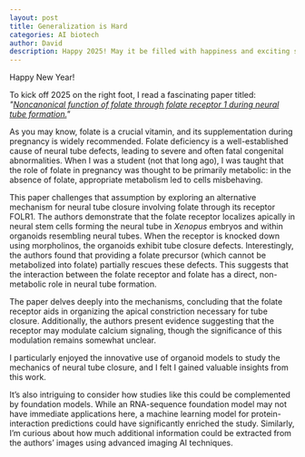 ```yaml
---
layout: post
title: Generalization is Hard
categories: AI biotech
author: David
description: Happy 2025! May it be filled with happiness and exciting science. In this blog post, I discuss a paper I read earlier today on a signaling and mechanical role for folate in neural tube closure.
---
```


Happy New Year!

To kick off 2025 on the right foot, I read a fascinating paper titled: *"[Noncanonical function of folate through folate receptor 1 during neural tube formation.](https://escholarship.org/uc/item/9xb9r07g)"*

As you may know, folate is a crucial vitamin, and its supplementation during pregnancy is widely recommended. Folate deficiency is a well-established cause of neural tube defects, leading to severe and often fatal congenital abnormalities. When I was a student (not that long ago), I was taught that the role of folate in pregnancy was thought to be primarily metabolic: in the absence of folate, appropriate metabolism led to cells misbehaving.

This paper challenges that assumption by exploring an alternative mechanism for neural tube closure involving folate through its receptor FOLR1. The authors demonstrate that the folate receptor localizes apically in neural stem cells forming the neural tube in *Xenopus* embryos and within organoids resembling neural tubes. When the receptor is knocked down using morpholinos, the organoids exhibit tube closure defects. Interestingly, the authors found that providing a folate precursor (which cannot be metabolized into folate) partially rescues these defects. This suggests that the interaction between the folate receptor and folate has a direct, non-metabolic role in neural tube formation.

The paper delves deeply into the mechanisms, concluding that the folate receptor aids in organizing the apical constriction necessary for tube closure. Additionally, the authors present evidence suggesting that the receptor may modulate calcium signaling, though the significance of this modulation remains somewhat unclear.

I particularly enjoyed the innovative use of organoid models to study the mechanics of neural tube closure, and I felt I gained valuable insights from this work.

It’s also intriguing to consider how studies like this could be complemented by foundation models. While an RNA-sequence foundation model may not have immediate applications here, a machine learning model for protein-interaction predictions could have significantly enriched the study. Similarly, I’m curious about how much additional information could be extracted from the authors’ images using advanced imaging AI techniques.